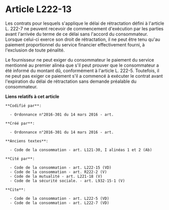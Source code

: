 # Article L222-13

Les contrats pour lesquels s'applique le délai de rétractation défini à l'article L. 222-7 ne peuvent recevoir de
commencement d'exécution par les parties avant l'arrivée du terme de ce délai sans l'accord du consommateur. Lorsque celui-ci
exerce son droit de rétractation, il ne peut être tenu qu'au paiement proportionnel du service financier effectivement
fourni, à l'exclusion de toute pénalité. 

Le fournisseur ne peut exiger du consommateur le paiement du service mentionné au premier alinéa que s'il peut prouver que le
consommateur a été informé du montant dû, conformément à l'article L. 222-5. Toutefois, il ne peut pas exiger ce paiement
s'il a commencé à exécuter le contrat avant l'expiration du délai de rétractation sans demande préalable du consommateur.

**Liens relatifs à cet article**

	**Codifié par**:

	  - Ordonnance n°2016-301 du 14 mars 2016 - art.

	**Créé par**:

	  - Ordonnance n°2016-301 du 14 mars 2016 - art.

	**Anciens textes**:

	  - Code de la consommation - art. L121-30, I alinéas 1 et 2 (Ab)

	**Cité par**:

	  - Code de la consommation - art. L222-15 (VD)
	  - Code de la consommation - art. R222-2 (V)
	  - Code de la mutualité - art. L221-18 (V)
	  - Code de la sécurité sociale. - art. L932-15-1 (V)

	**Cite**:

	  - Code de la consommation - art. L222-5 (VD)
	  - Code de la consommation - art. L222-7 (VD)
